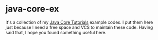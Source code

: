 # java-core-ex
It's a collection of my [Java Core Tutorials](http://javadevnotes.com/) example codes. I put them here just because I need a free space and VCS to maintain these code. Having said that, I hope you found something useful here.

